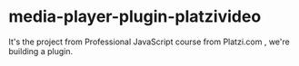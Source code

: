 # media-player-plugin-platzivideo
It's the project from Professional JavaScript course from Platzi.com , we're building a plugin.
